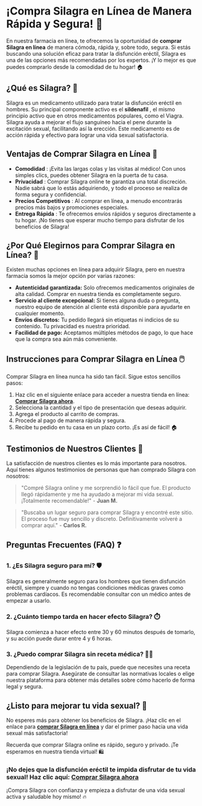 # ¡Compra Silagra en Línea de Manera Rápida y Segura! 💊

En nuestra farmacia en línea, te ofrecemos la oportunidad de **comprar Silagra en línea** de manera cómoda, rápida y, sobre todo, segura. Si estás buscando una solución eficaz para tratar la disfunción eréctil, Silagra es una de las opciones más recomendadas por los expertos. ¡Y lo mejor es que puedes comprarlo desde la comodidad de tu hogar! 🏠

## ¿Qué es Silagra? 🤔

Silagra es un medicamento utilizado para tratar la disfunción eréctil en hombres. Su principal componente activo es el **sildenafil** , el mismo principio activo que en otros medicamentos populares, como el Viagra. Silagra ayuda a mejorar el flujo sanguíneo hacia el pene durante la excitación sexual, facilitando así la erección. Este medicamento es de acción rápida y efectivo para lograr una vida sexual satisfactoria.

## Ventajas de Comprar Silagra en Línea 🛒

- **Comodidad** : ¡Evita las largas colas y las visitas al médico! Con unos simples clics, puedes obtener Silagra en la puerta de tu casa.
- **Privacidad** : Comprar Silagra online te garantiza una total discreción. Nadie sabrá que lo estás adquiriendo, y todo el proceso se realiza de forma segura y confidencial.
- **Precios Competitivos** : Al comprar en línea, a menudo encontrarás precios más bajos y promociones especiales.
- **Entrega Rápida** : Te ofrecemos envíos rápidos y seguros directamente a tu hogar. ¡No tienes que esperar mucho tiempo para disfrutar de los beneficios de Silagra!

## ¿Por Qué Elegirnos para Comprar Silagra en Línea? 🏅

Existen muchas opciones en línea para adquirir Silagra, pero en nuestra farmacia somos la mejor opción por varias razones:

- **Autenticidad garantizada:** Solo ofrecemos medicamentos originales de alta calidad. Comprar en nuestra tienda es completamente seguro.
- **Servicio al cliente excepcional:** Si tienes alguna duda o pregunta, nuestro equipo de atención al cliente está disponible para ayudarte en cualquier momento.
- **Envíos discretos:** Tu pedido llegará sin etiquetas ni indicios de su contenido. Tu privacidad es nuestra prioridad.
- **Facilidad de pago:** Aceptamos múltiples métodos de pago, lo que hace que la compra sea aún más conveniente.

## Instrucciones para Comprar Silagra en Línea 🖱️

Comprar Silagra en línea nunca ha sido tan fácil. Sigue estos sencillos pasos:

1. Haz clic en el siguiente enlace para acceder a nuestra tienda en línea: [**Comprar Silagra ahora**](https://tinyurl.com/silagrabestprice).
2. Selecciona la cantidad y el tipo de presentación que deseas adquirir.
3. Agrega el producto al carrito de compras.
4. Procede al pago de manera rápida y segura.
5. Recibe tu pedido en tu casa en un plazo corto. ¡Es así de fácil! 🏠

## Testimonios de Nuestros Clientes 📣

La satisfacción de nuestros clientes es lo más importante para nosotros. Aquí tienes algunos testimonios de personas que han comprado Silagra con nosotros:

> "Compré Silagra online y me sorprendió lo fácil que fue. El producto llegó rápidamente y me ha ayudado a mejorar mi vida sexual. ¡Totalmente recomendable!" - **Juan M.**

> "Buscaba un lugar seguro para comprar Silagra y encontré este sitio. El proceso fue muy sencillo y discreto. Definitivamente volveré a comprar aquí." - **Carlos R.**

## Preguntas Frecuentes (FAQ) ❓

### 1. ¿Es Silagra seguro para mí? 🛡️

Silagra es generalmente seguro para los hombres que tienen disfunción eréctil, siempre y cuando no tengas condiciones médicas graves como problemas cardíacos. Es recomendable consultar con un médico antes de empezar a usarlo.

### 2. ¿Cuánto tiempo tarda en hacer efecto Silagra? ⏱️

Silagra comienza a hacer efecto entre 30 y 60 minutos después de tomarlo, y su acción puede durar entre 4 y 6 horas.

### 3. ¿Puedo comprar Silagra sin receta médica? 🤷‍♂️

Dependiendo de la legislación de tu país, puede que necesites una receta para comprar Silagra. Asegúrate de consultar las normativas locales o elige nuestra plataforma para obtener más detalles sobre cómo hacerlo de forma legal y segura.

## ¿Listo para mejorar tu vida sexual? 💪

No esperes más para obtener los beneficios de Silagra. ¡Haz clic en el enlace para [**comprar Silagra en línea**](https://tinyurl.com/silagrabestprice) y dar el primer paso hacia una vida sexual más satisfactoria!

Recuerda que comprar Silagra online es rápido, seguro y privado. ¡Te esperamos en nuestra tienda virtual! 🛍️

### ¡No dejes que la disfunción eréctil te impida disfrutar de tu vida sexual! Haz clic aquí: [**Comprar Silagra ahora**](https://tinyurl.com/silagrabestprice)

¡Compra Silagra con confianza y empieza a disfrutar de una vida sexual activa y saludable hoy mismo! 🔥
